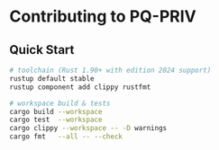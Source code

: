 # Contributing to PQ-PRIV

## Quick Start
```bash
# toolchain (Rust 1.90+ with edition 2024 support)
rustup default stable
rustup component add clippy rustfmt

# workspace build & tests
cargo build --workspace
cargo test  --workspace
cargo clippy --workspace -- -D warnings
cargo fmt   --all -- --check


